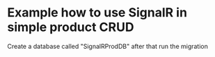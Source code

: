 # Example how to use SignalR in simple product CRUD

Create a database called "SignalRProdDB" after that run the migration